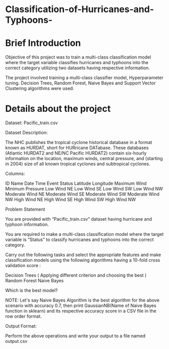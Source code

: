 # Classification-of-Hurricanes-and-Typhoons-
# Brief Introduction

Objective of this project was to train a multi-class classification model where the target variable classifies hurricanes and typhoons into the correct category utilizing two datasets having respective information.

The project involved training a multi-class classifier model, Hyperparameter tuning.
Decision Trees, Random Forest, Naive Bayes and Support Vector Clustering algorithms were used.

# Details about the project


Dataset: Pacific_train.csv

Dataset Description:

The NHC publishes the tropical cyclone historical database in a format known as HURDAT, short for HURricane DATabase. These databases (Atlantic HURDAT2 and NE/NC Pacific HURDAT2) contain six-hourly information on the location, maximum winds, central pressure, and (starting in 2004) size of all known tropical cyclones and subtropical cyclones.

Columns:

ID
Name
Date
Time
Event
Status
Latitude
Longitude
Maximum Wind
Minimum Pressure
Low Wind NE
Low Wind SE
Low Wind SW
Low Wind NW
Moderate Wind NE
Moderate Wind SE
Moderate Wind SW
Moderate Wind NW
High Wind NE
High Wind SE
High Wind SW
High Wind NW


Problem Statement 

You are provided with “Pacific_train.csv” dataset having hurricane and typhoon information.

You are required to make a multi-class classification model where the target variable is “Status” to classify hurricanes and typhoons into the correct category.

Carry out the following tasks and select the appropriate features and make classification models using the following algorithms having a 10-fold cross validation score : 

Decision Trees ( Applying different criterion and choosing the best )
Random Forest
Naive Bayes


Which is the best model? 

NOTE: Let's say Naive Bayes Algorithm is the best algorithm for the above scenario with accuracy 0.7, then print GaussianNB(Name of Naive Bayes function in sklearn) and its respective accuracy score in a CSV file in the row order format.

Output Format:

Perform the above operations and write your output to a file named output.csv

